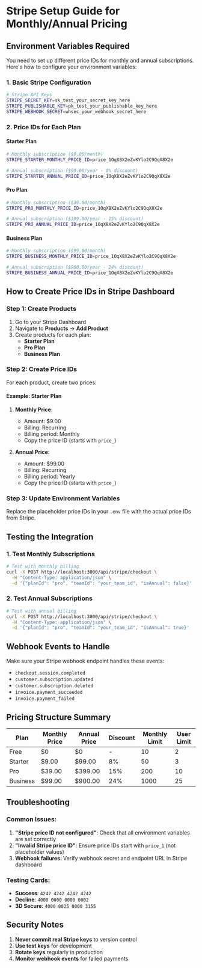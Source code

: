 # Stripe Setup Guide for Monthly/Annual Pricing

## Environment Variables Required

You need to set up different price IDs for monthly and annual subscriptions. Here's how to configure your environment variables:

### 1. Basic Stripe Configuration
```bash
# Stripe API Keys
STRIPE_SECRET_KEY=sk_test_your_secret_key_here
STRIPE_PUBLISHABLE_KEY=pk_test_your_publishable_key_here
STRIPE_WEBHOOK_SECRET=whsec_your_webhook_secret_here
```

### 2. Price IDs for Each Plan

#### Starter Plan
```bash
# Monthly subscription ($9.00/month)
STRIPE_STARTER_MONTHLY_PRICE_ID=price_1OqX8X2eZvKYlo2C9QqX8X2e

# Annual subscription ($99.00/year - 8% discount)
STRIPE_STARTER_ANNUAL_PRICE_ID=price_1OqX8X2eZvKYlo2C9QqX8X2e
```

#### Pro Plan
```bash
# Monthly subscription ($39.00/month)
STRIPE_PRO_MONTHLY_PRICE_ID=price_1OqX8X2eZvKYlo2C9QqX8X2e

# Annual subscription ($399.00/year - 15% discount)
STRIPE_PRO_ANNUAL_PRICE_ID=price_1OqX8X2eZvKYlo2C9QqX8X2e
```

#### Business Plan
```bash
# Monthly subscription ($99.00/month)
STRIPE_BUSINESS_MONTHLY_PRICE_ID=price_1OqX8X2eZvKYlo2C9QqX8X2e

# Annual subscription ($900.00/year - 24% discount)
STRIPE_BUSINESS_ANNUAL_PRICE_ID=price_1OqX8X2eZvKYlo2C9QqX8X2e
```

## How to Create Price IDs in Stripe Dashboard

### Step 1: Create Products
1. Go to your Stripe Dashboard
2. Navigate to **Products** → **Add Product**
3. Create products for each plan:
   - **Starter Plan**
   - **Pro Plan** 
   - **Business Plan**

### Step 2: Create Price IDs
For each product, create two prices:

#### Example: Starter Plan
1. **Monthly Price**:
   - Amount: $9.00
   - Billing: Recurring
   - Billing period: Monthly
   - Copy the price ID (starts with `price_`)

2. **Annual Price**:
   - Amount: $99.00
   - Billing: Recurring
   - Billing period: Yearly
   - Copy the price ID (starts with `price_`)

### Step 3: Update Environment Variables
Replace the placeholder price IDs in your `.env` file with the actual price IDs from Stripe.

## Testing the Integration

### 1. Test Monthly Subscriptions
```bash
# Test with monthly billing
curl -X POST http://localhost:3000/api/stripe/checkout \
  -H "Content-Type: application/json" \
  -d '{"planId": "pro", "teamId": "your_team_id", "isAnnual": false}'
```

### 2. Test Annual Subscriptions
```bash
# Test with annual billing
curl -X POST http://localhost:3000/api/stripe/checkout \
  -H "Content-Type: application/json" \
  -d '{"planId": "pro", "teamId": "your_team_id", "isAnnual": true}'
```

## Webhook Events to Handle

Make sure your Stripe webhook endpoint handles these events:
- `checkout.session.completed`
- `customer.subscription.updated`
- `customer.subscription.deleted`
- `invoice.payment_succeeded`
- `invoice.payment_failed`

## Pricing Structure Summary

| Plan | Monthly Price | Annual Price | Discount | Monthly Limit | User Limit |
|------|---------------|--------------|----------|---------------|------------|
| Free | $0 | $0 | - | 10 | 2 |
| Starter | $9.00 | $99.00 | 8% | 50 | 3 |
| Pro | $39.00 | $399.00 | 15% | 200 | 10 |
| Business | $99.00 | $900.00 | 24% | 1000 | 25 |

## Troubleshooting

### Common Issues:
1. **"Stripe price ID not configured"**: Check that all environment variables are set correctly
2. **"Invalid Stripe price ID"**: Ensure price IDs start with `price_1` (not placeholder values)
3. **Webhook failures**: Verify webhook secret and endpoint URL in Stripe dashboard

### Testing Cards:
- **Success**: `4242 4242 4242 4242`
- **Decline**: `4000 0000 0000 0002`
- **3D Secure**: `4000 0025 0000 3155`

## Security Notes

1. **Never commit real Stripe keys** to version control
2. **Use test keys** for development
3. **Rotate keys** regularly in production
4. **Monitor webhook events** for failed payments